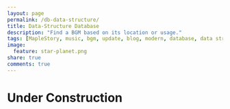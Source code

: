 ```yaml
---
layout: page
permalink: /db-data-structure/
title: Data-Structure Database
description: "Find a BGM based on its location or usage."
tags: [MapleStory, music, bgm, update, blog, modern, database, data structure, Sound.wz]
image:
  feature: star-planet.png
share: true
comments: true
---
```


# Under Construction

